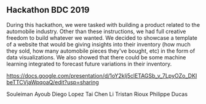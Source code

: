 ## Hackathon BDC 2019

During this hackathon, we were tasked with building a product related to the automobile industry. Other than these instructions, we had full creative freedom to build whatever we wanted. We decided to showcase a template of a website that would be giving insights into their inventory (how much they sold, how many automobile pieces they've bought, etc) in the form of data visualizations. We also showed that there could be some machine learning integrated to forecast future variations in their inventory. 

https://docs.google.com/presentation/d/1oY2klj5clETAGSb_v_7LpyOZo_DKIbeTTCVjaWpqoaQ/edit?usp=sharing

Souleiman Ayoub
Diego Lopez
Tai Chen Li
Tristan Rioux
Philippe Ducas
